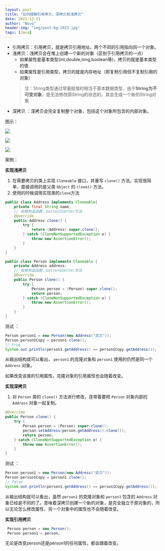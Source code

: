 ```yaml
---
layout: post
title: "如何理解引用拷贝、深拷贝和浅拷贝"
date: 2021-12-31
author: "Novo"
header-img: "img/post-bg-2023.jpg"
tags: [Java]
---
```




- 引用拷贝：引用拷贝，就是拷贝引用地址。两个不同的引用指向同一个对象。
- 浅拷贝：浅拷贝会在堆上创建一个新的对象（区别于引用拷贝的一点）
  - 如果属性是基本类型(int,double,long,boolean等)，拷贝的就是基本类型的值
  - 如果属性是引用类型，拷贝的就是内存地址（即复制引用但不复制引用的对象）
  > 注：String类型通过常量赋值时相当于基本数据类型，由于**String为不可变对象**，是无法修改原String的状态的，其会生成一个新的String对象
  >
- 深拷贝 ：深拷贝会完全复制整个对象，包括这个对象所包含的内部对象。

图示：

![](https://zwx-images-1305338888.cos.ap-guangzhou.myqcloud.com/typora/image-20211231192614327.png)

![](https://zwx-images-1305338888.cos.ap-guangzhou.myqcloud.com/typora/image-20211231192742183.png)

![](https://zwx-images-1305338888.cos.ap-guangzhou.myqcloud.com/typora/image-20211231192914746.png)



案例：

**实现浅拷贝**

1. 在需要拷贝的类上实现 `Cloneable` 接口，并重写 `clone()` 方法。实现很简单，直接调用的是父类 `Object` 的 `clone()` 方法。
2. 使用的时候调用实现类的`clone`方法

```java
public class Address implements Cloneable{
    private final String name;
    // 省略构造函数、Getter&Setter方法
    @Override
    public Address clone() {
        try {
            return (Address) super.clone();
        } catch (CloneNotSupportedException e) {
            throw new AssertionError();
        }
    }
}

public class Person implements Cloneable {
    private Address address;
    // 省略构造函数、Getter&Setter方法
    @Override
    public Person clone() {
        try {
            Person person = (Person) super.clone();
            return person;
        } catch (CloneNotSupportedException e) {
            throw new AssertionError();
        }
    }
}
```

测试 ：

```java
Person person1 = new Person(new Address("武汉"));
Person person1Copy = person1.clone();
// true
System.out.println(person1.getAddress() == person1Copy.getAddress());
```

从输出结构就可以看出， `person1` 的克隆对象和 `person1` 使用的仍然是同一个 `Address` 对象。

如果改变该类的引用属性，克隆对象的引用属性也会随着改变。



**实现深拷贝**

1. 对 `Person` 类的 `clone()` 方法进行修改，连带着要把 `Person` 对象内部的 `Address` 对象一起复制。

```java
@Override
public Person clone() {
    try {
        Person person = (Person) super.clone();
        person.setAddress(person.getAddress().clone());
        return person;
    } catch (CloneNotSupportedException e) {
        throw new AssertionError();
    }
}
```

测试 ：

```java
Person person1 = new Person(new Address("武汉"));
Person person1Copy = person1.clone();
// false
System.out.println(person1.getAddress() == person1Copy.getAddress());
```

从输出结构就可以看出，虽然 `person1` 的克隆对象和 `person1` 包含的 `Address` 对象已经是不同的了。意味着深拷贝创建一个新的对象，是完全独立于原对象的，所以无论怎么修改属性，另一个对象中的属性也不会随着改变。



**实现引用拷贝** 

```java
 Person person = new Person();
 Person person1 = person;
```

无论是改变person还是person1的任何属性，都会跟着改变。

